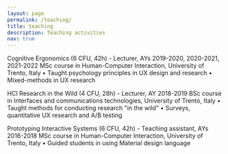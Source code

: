 ```yaml
---
layout: page
permalink: /teaching/
title: teaching
description: Teaching activities
nav: true
---
```


Cognitive Ergonomics (6 CFU, 42h) - Lecturer, AYs 2019-2020, 2020-2021, 2021-2022
MSc course in Human-Computer Interaction, University of Trento, Italy
• Taught psychology principles in UX design and research
• Mixed-methods in UX research

HCI Research in the Wild (4 CFU, 28h) - Lecturer, AY 2018-2019
BSc course in Interfaces and communications technologies, University of Trento, Italy
• Taught methods for conducting research "in the wild"
• Surveys, quantitative UX research and A/B testing

Prototyping Interactive Systems (6 CFU, 42h) - Teaching assistant, AYs 2016-2018
MSc course in Human-Computer Interaction, University of Trento, Italy 
• Guided students in using Material design language


